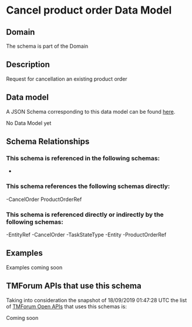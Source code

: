 # Cancel product order Data Model

## Domain

The  schema is part of the  Domain

## Description

Request for cancellation an existing product order

## Data model

A JSON Schema corresponding to this data model can be found
[here](https://github.com/tmforum-rand/schemas/blob/master/Product/CancelProductOrder.schema.json).

No Data Model yet

## Schema Relationships

### This schema is referenced in the following schemas:

-

### This schema references the following schemas directly:

-CancelOrder
ProductOrderRef

### This schema is referenced directly or indirectly by the following schemas:

-EntityRef
-CancelOrder
-TaskStateType
-Entity
-ProductOrderRef



## Examples

Examples coming soon

## TMForum APIs that use this schema

Taking into consideration the snapshot of 18/09/2019 01:47:28 UTC the list of [TMForum Open APIs](https://www.tmforum.org/open-apis/) that uses this schemas is:

Coming soon